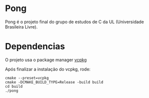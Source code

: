 # Pong


Pong é o projeto final do grupo de estudos de C da UL (Universidade Brasileira Livre). 


# Dependencias

O projeto usa o package manager [vcpkg](https://learn.microsoft.com/pt-br/vcpkg/get_started/get-started?pivots=shell-cmd)


Após finalizar a instalação do vcpkg, rode:

```shell
cmake --preset=vcpkg
cmake -DCMAKE_BUILD_TYPE=Release -build build 
cd build
./pong
```

